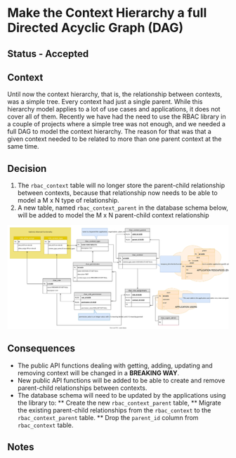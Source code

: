 # Make the Context Hierarchy a full Directed Acyclic Graph (DAG)

## Status - Accepted

## Context

Until now the context hierarchy, that is, the relationship between contexts, was a simple tree. Every context had just a single parent. While this hierarchy model applies to a lot of use cases and applications, it does not cover all of them. Recently we have had the need to use the RBAC library in a couple of projects where a simple tree was not enough, and we needed a full DAG to model the context hierarchy. The reason for that was that a given context needed to be related to more than one parent context at the same time.

## Decision

1. The `rbac_context` table will no longer store the parent-child relationship between contexts, because that relationship now needs to be able to model a M x N type of relationship.
2. A new table, named `rbac_context_parent` in the database schema below, will be added to model the M x N parent-child context relationship

![Database schema](./database_schema_adr-003.svg "Database schema")

## Consequences

* The public API functions dealing with getting, adding, updating and removing context will be changed in a **BREAKING WAY**.
* New public API functions will be added to be able to create and remove parent-child relationships between contexts.
* The database schema will need to be updated by the applications using the library to:
** Create the new `rbac_context_parent` table,
** Migrate the existing parent-child relationships from the `rbac_context` to the `rbac_context_parent` table.
** Drop the `parent_id` column from `rbac_context` table.

## Notes
